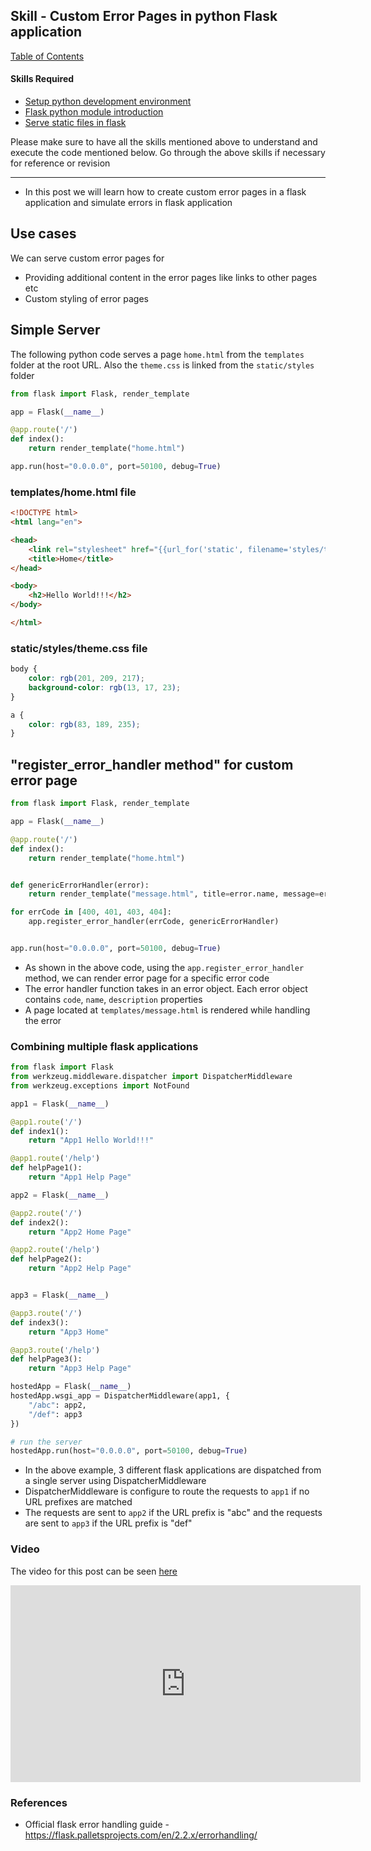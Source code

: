 ## Skill - Custom Error Pages in python Flask application

[Table of Contents](https://nagasudhir.blogspot.com/2020/04/taming-python-table-of-contents.html)

#### Skills Required
* [Setup python development environment](https://nagasudhir.blogspot.com/2020/04/setup-python-development-environment_14.html)
* [Flask python module introduction](https://nagasudhir.blogspot.com/2022/04/flask-python-module-introduction-for.html)
* [Serve static files in flask](https://nagasudhir.blogspot.com/2022/04/serve-static-files-in-flask.html)

Please make sure to have all the skills mentioned above to understand and execute the code mentioned below. Go through the above skills if necessary for reference or revision

<hr/>

* In this post we will learn how to create custom error pages in a flask application and simulate errors in flask application

## Use cases
We can serve custom error pages for
* Providing additional content in the error pages like links to other pages etc
*  Custom styling of error pages

## Simple Server
The following python code serves a page `home.html` from the `templates` folder at the root URL. Also the `theme.css` is linked from the `static/styles` folder
```py
from flask import Flask, render_template

app = Flask(__name__)

@app.route('/')
def index():
    return render_template("home.html")

app.run(host="0.0.0.0", port=50100, debug=True)
```

### templates/home.html file
```html
<!DOCTYPE html>
<html lang="en">

<head>
    <link rel="stylesheet" href="{{url_for('static', filename='styles/theme.css')}}">
    <title>Home</title>
</head>

<body>
    <h2>Hello World!!!</h2>
</body>

</html>
```

### static/styles/theme.css file
```css
body {
    color: rgb(201, 209, 217);
    background-color: rgb(13, 17, 23);
}

a {
    color: rgb(83, 189, 235);
}
```

## "register_error_handler method" for custom error page
```py
from flask import Flask, render_template

app = Flask(__name__)

@app.route('/')
def index():
    return render_template("home.html")


def genericErrorHandler(error):
    return render_template("message.html", title=error.name, message=error.description), error.code

for errCode in [400, 401, 403, 404]:
    app.register_error_handler(errCode, genericErrorHandler)


app.run(host="0.0.0.0", port=50100, debug=True)
```

* As shown in the above code, using the `app.register_error_handler` method, we can render error page for a specific error code
* The error handler function takes in an error object. Each error object contains `code`, `name`, `description` properties
* A page located at `templates/message.html` is rendered while handling the error

### Combining multiple flask applications
```py
from flask import Flask
from werkzeug.middleware.dispatcher import DispatcherMiddleware
from werkzeug.exceptions import NotFound

app1 = Flask(__name__)

@app1.route('/')
def index1():
    return "App1 Hello World!!!"

@app1.route('/help')
def helpPage1():
    return "App1 Help Page"

app2 = Flask(__name__)

@app2.route('/')
def index2():
    return "App2 Home Page"

@app2.route('/help')
def helpPage2():
    return "App2 Help Page"


app3 = Flask(__name__)

@app3.route('/')
def index3():
    return "App3 Home"

@app3.route('/help')
def helpPage3():
    return "App3 Help Page"

hostedApp = Flask(__name__)
hostedApp.wsgi_app = DispatcherMiddleware(app1, {
    "/abc": app2,
    "/def": app3
})

# run the server
hostedApp.run(host="0.0.0.0", port=50100, debug=True)
```
* In the above example, 3 different flask applications are dispatched from a single server using DispatcherMiddleware
* DispatcherMiddleware is configure to route the requests to `app1` if no URL prefixes are matched
* The requests are sent to `app2` if the URL prefix is "abc" and the  requests are sent to `app3` if the URL prefix is "def"

### Video
The video for this post can be seen [here](https://youtu.be/_JiJGFAW43s)

<iframe width="560" height="315" src="https://www.youtube.com/embed/_JiJGFAW43s" title="YouTube video player" frameborder="0" allow="accelerometer; autoplay; clipboard-write; encrypted-media; gyroscope; picture-in-picture" allowfullscreen></iframe>

### References
* Official flask error handling guide - https://flask.palletsprojects.com/en/2.2.x/errorhandling/


<!--stackedit_data:
eyJoaXN0b3J5IjpbNTYzNTIzMzQsMTE5Njk2MjA2NCwtMTg2Nj
A3Mzg2OF19
-->